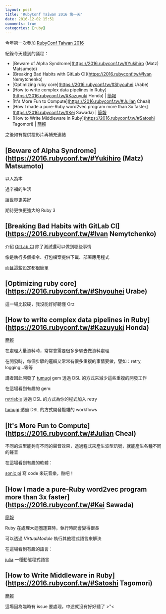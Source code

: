 ```yaml
---
layout: post
title: 'RubyConf Taiwan 2016 第一天'
date: 2016-12-02 15:51
comments: true
categories: [ruby]
---
```

今年第一次參加 [RubyConf Taiwan 2016](https://2016.rubyconf.tw/)

紀錄今天聽到的議程：

- [Beware of Alpha Syndrome](https://2016.rubyconf.tw/#Yukihiro (Matz) Matsumoto)
- [Breaking Bad Habits with GitLab CI](https://2016.rubyconf.tw/#Ivan Nemytchenko)
- [Optimizing ruby core](https://2016.rubyconf.tw/#Shyouhei Urabe)
- [How to write complex data pipelines in Ruby](https://2016.rubyconf.tw/#Kazuyuki Honda) | [簡報](https://speakerdeck.com/hakobera/how-to-write-complex-data-pipeline-in-ruby)
- [It's More Fun to Compute](https://2016.rubyconf.tw/#Julian Cheal)
- [How I made a pure-Ruby word2vec program more than 3x faster](https://2016.rubyconf.tw/#Kei Sawada) | [簡報](https://speakerdeck.com/remore/how-i-made-a-pure-ruby-word2vec-program-more-than-3x-faster)
- [How to Write Middleware in Ruby](https://2016.rubyconf.tw/#Satoshi Tagomori) | [簡報](http://www.slideshare.net/tagomoris/how-to-write-middleware-in-ruby)

之後如有提供投影片再補充連結

<!--more-->

## [Beware of Alpha Syndrome](https://2016.rubyconf.tw/#Yukihiro (Matz) Matsumoto)

以人為本

過辛福的生活

讓世界更美好

期待更快更強大的 Ruby 3 

## [Breaking Bad Habits with GitLab CI](https://2016.rubyconf.tw/#Ivan Nemytchenko)

介紹 [GitLab CI](https://about.gitlab.com/gitlab-ci/) 除了測試還可以做到哪些事情

像是執行多個指令、打包檔案提供下載、部署應用程式

而且這些設定都很簡單

## [Optimizing ruby core](https://2016.rubyconf.tw/#Shyouhei Urabe)

這一場比較硬，我沒能好好聽懂 Orz

## [How to write complex data pipelines in Ruby](https://2016.rubyconf.tw/#Kazuyuki Honda)

[簡報](https://speakerdeck.com/hakobera/how-to-write-complex-data-pipeline-in-ruby)

在處理大量資料時，常常會需要很多步驟去做資料處理

在開發時，每個步驟的邏輯又常常有很多重複的事情要做，譬如：retry, logging...等等

講者因此開發了 [tumugi](https://github.com/tumugi/tumugi) gem 透過 DSL 的方式來減少這些重複的開發工作

在這場看到有趣的 gem:

[retriable](https://github.com/kamui/retriable) 透過 DSL 的方式為你的程式加入 retry

[tumugi](https://github.com/tumugi/tumugi) 透過 DSL 的方式開發複雜的 workflows

## [It's More Fun to Compute](https://2016.rubyconf.tw/#Julian Cheal)

不同的波型能夠有不同的聲音效果，透過程式來產生波型訊號，就能產生各種不同的聲音

在這場看到有趣的軟體：

[sonic pi](http://sonic-pi.net/) 寫 code 來玩音樂，酷吧！

## [How I made a pure-Ruby word2vec program more than 3x faster](https://2016.rubyconf.tw/#Kei Sawada)

[簡報](https://speakerdeck.com/remore/how-i-made-a-pure-ruby-word2vec-program-more-than-3x-faster)

Ruby 在處理大迴圈運算時，執行時間會變得很長

可以透過 *VirtualModule* 執行其他程式語言來解決

在這場看到有趣的語言：

[julia](http://julialang.org/) 一種動態程式語言

## [How to Write Middleware in Ruby](https://2016.rubyconf.tw/#Satoshi Tagomori)

[簡報](http://www.slideshare.net/tagomoris/how-to-write-middleware-in-ruby)

這場因為臨時有 issue 要處理，中途就沒有好好聽了 >"<
